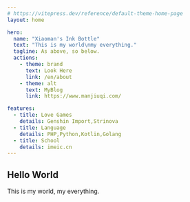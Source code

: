 ```yaml
---
# https://vitepress.dev/reference/default-theme-home-page
layout: home

hero:
  name: "Xiaoman's Ink Bottle"
  text: "This is my world\nmy everything."
  tagline: As above, so below.
  actions:
    - theme: brand
      text: Look Here
      link: /en/about
    - theme: alt
      text: MyBlog
      link: https://www.manjiuqi.com/

features:
  - title: Love Games
    details: Genshin Import,Strinova
  - title: Language
    details: PHP,Python,Kotlin,Golang
  - title: School
    details: imeic.cn
---
```


## Hello World
This is my world, my everything.